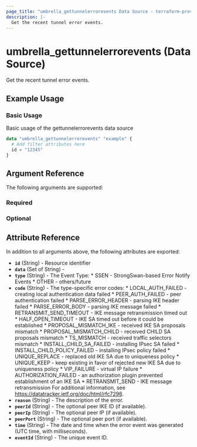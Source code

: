 ```yaml
---
page_title: "umbrella_gettunnelerrorevents Data Source - terraform-provider-umbrella"
description: |-
  Get the recent tunnel error events.
---
```


# umbrella_gettunnelerrorevents (Data Source)

Get the recent tunnel error events.

## Example Usage


### Basic Usage

Basic usage of the gettunnelerrorevents data source

```terraform
data "umbrella_gettunnelerrorevents" "example" {
  # Add filter attributes here
  id = "12345"
}
```



## Argument Reference

The following arguments are supported:

### Required



### Optional



## Attribute Reference

In addition to all arguments above, the following attributes are exported:

- **`id`** (String) - Resource identifier
- **`data`** (Set of String) - 
- **`type`** (String) - The Event Type: * SSEN - StrongSwan-based Error Notify Events * OTHER - others/future
- **`code`** (String) - The type-specific error codes: * LOCAL_AUTH_FAILED - creating local authentication data failed * PEER_AUTH_FAILED - peer authentication failed * PARSE_ERROR_HEADER - parsing IKE header failed * PARSE_ERROR_BODY - parsing IKE message failed * RETRANSMIT_SEND_TIMEOUT - IKE message retransmission timed out * HALF_OPEN_TIMEOUT - IKE SA timed out before it could be established * PROPOSAL_MISMATCH_IKE - received IKE SA proposals mismatch * PROPOSAL_MISMATCH_CHILD - received CHILD SA proposals mismatch * TS_MISMATCH - received traffic selectors mismatch * INSTALL_CHILD_SA_FAILED - installing IPsec SA failed * INSTALL_CHILD_POLICY_FAILED - installing IPsec policy failed * UNIQUE_REPLACE - replaced old IKE SA due to uniqueness policy * UNIQUE_KEEP - keep existing in favor of rejected new IKE SA due to uniqueness policy * VIP_FAILURE - virtual IP failure * AUTHORIZATION_FAILED - an authorization plugin prevented establishment of an IKE SA * RETRANSMIT_SEND - IKE message retransmission For additional information, see https://datatracker.ietf.org/doc/html/rfc7296.
- **`reason`** (String) - The description of the error.
- **`peerId`** (String) - The optional peer IKE ID (if available).
- **`peerIp`** (String) - The optional peer IP (if available).
- **`peerPort`** (String) - The optional peer port (if available).
- **`time`** (String) - The date and time when the error event was generated (UTC time, with milliseconds).
- **`eventId`** (String) - The unique event ID.



